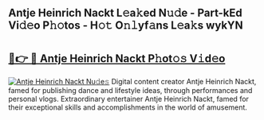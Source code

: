## Antje Heinrich Nackt L𝚎a𝚔ed N𝚞𝚍e - Part-kEd Vi𝚍𝚎o P𝚑𝚘tos - H𝚘𝚝 O𝚗𝚕yf𝚊ns L𝚎a𝚔s wykYN

# <h2><a href="http://kf4efj6.oniu.top/?m=Antje+Heinrich+Nackt">🔗👉 🔴 Antje Heinrich Nackt P𝚑ot𝚘𝚜 V𝚒d𝚎o</a></h2>

[![Antje Heinrich Nackt Nu𝚍e𝚜](https://i.imgur.com/0qMVB7G.gif)](http://kf4efj6.oniu.top/?m=Antje+Heinrich+Nackt)
Digital content creator Antje Heinrich Nackt, famed for publishing dance and lifestyle ideas, through performances and personal vlogs. Extraordinary entertainer Antje Heinrich Nackt, famed for their exceptional skills and accomplishments in the world of amusement.  
